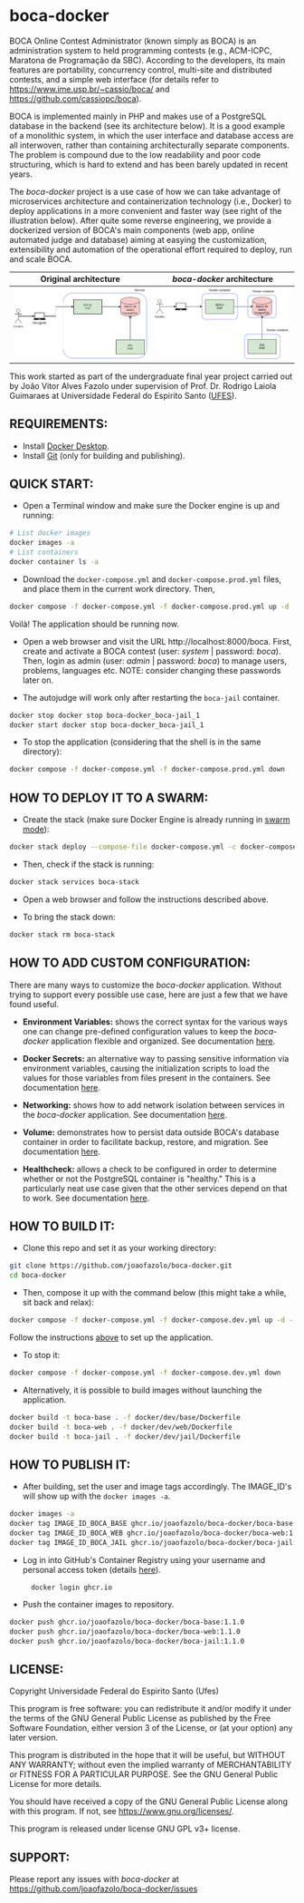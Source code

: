 # boca-docker

BOCA Online Contest Administrator (known simply as BOCA) is an administration system to held programming contests (e.g., ACM-ICPC, Maratona de Programação da SBC). According to the developers, its main features are portability, concurrency control, multi-site and distributed contests, and a simple web interface (for details refer to https://www.ime.usp.br/~cassio/boca/ and https://github.com/cassiopc/boca).

BOCA is implemented mainly in PHP and makes use of a PostgreSQL database in the backend (see its architecture below). It is a good example of a monolithic system, in which the user interface and database access are all interwoven, rather than containing architecturally separate components. The problem is compound due to the low readability and poor code structuring, which is hard to extend and has been barely updated in recent years.

The _boca-docker_ project is a use case of how we can take advantage of microservices architecture and containerization technology (i.e., Docker) to deploy applications in a more convenient and faster way (see right of the illustration below). After quite some reverse engineering, we provide a dockerized version of BOCA's main components (web app, online automated judge and database) aiming at easying the customization, extensibility and automation of the operational effort required to deploy, run and scale BOCA.

Original architecture | _boca-docker_ architecture
:-------------------------:|:-------------------------:
![Alt text](/imgs/arquitetura-boca.png?raw=true "boca-docker architecture")  |  ![Alt text](/imgs/arquitetura-boca-docker.png?raw=true "boca-docker architecture")

This work started as part of the undergraduate final year project carried out by João Vitor Alves Fazolo under supervision of Prof. Dr. Rodrigo Laiola Guimaraes at Universidade Federal do Espirito Santo ([UFES](https://www.ufes.br/)).

## REQUIREMENTS:

* Install [Docker Desktop](https://www.docker.com/get-started).
* Install [Git](https://github.com/git-guides/install-git) (only for building and publishing).

## QUICK START:

* Open a Terminal window and make sure the Docker engine is up and running:

```bash
# List docker images
docker images -a
# List containers
docker container ls -a
```

* Download the `docker-compose.yml` and `docker-compose.prod.yml` files, and place them in the current work directory. Then,

```bash
docker compose -f docker-compose.yml -f docker-compose.prod.yml up -d
```

Voilà! The application should be running now.

* Open a web browser and visit the URL http://localhost:8000/boca. First, create and activate a BOCA contest (user: _system_ | password: _boca_). Then, login as admin (user: _admin_ | password: _boca_) to manage users, problems, languages etc. NOTE: consider changing these passwords later on.

* The autojudge will work only after restarting the `boca-jail` container.

```bash
docker stop docker stop boca-docker_boca-jail_1
docker start docker stop boca-docker_boca-jail_1
```

* To stop the application (considering that the shell is in the same directory):

```bash
docker compose -f docker-compose.yml -f docker-compose.prod.yml down
```

## HOW TO DEPLOY IT TO A SWARM:

* Create the stack (make sure Docker Engine is already running in [swarm mode](https://docs.docker.com/engine/swarm/swarm-mode/)):

```bash
docker stack deploy --compose-file docker-compose.yml -c docker-compose.prod.yml boca-stack
```

* Then, check if the stack is running:

```bash
docker stack services boca-stack
```

* Open a web browser and follow the instructions described above.

* To bring the stack down:

```bash
docker stack rm boca-stack
```

## HOW TO ADD CUSTOM CONFIGURATION:

There are many ways to customize the _boca-docker_ application. Without trying to support every possible use case, here are just a few that we have found useful.

* **Environment Variables:** shows the correct syntax for the various ways one can change pre-defined configuration values to keep the _boca-docker_ application flexible and organized. See documentation [here](tests/env/README.md).

* **Docker Secrets:** an alternative way to passing sensitive information via environment variables, causing the initialization scripts to load the values for those variables from files present in the containers. See documentation [here](tests/secrets/README.md).

* **Networking:** shows how to add network isolation between services in the _boca-docker_ application. See documentation [here](tests/networks/README.md).

* **Volume:** demonstrates how to persist data outside BOCA's database container in order to facilitate backup, restore, and migration. See documentation [here](tests/volume/README.md).

* **Healthcheck:** allows a check to be configured in order to determine whether or not the PostgreSQL container is "healthy." This is a particularly neat use case given that the other services depend on that to work. See documentation [here](tests/healthcheck/README.md).

## HOW TO BUILD IT:

* Clone this repo and set it as your working directory:

```bash
git clone https://github.com/joaofazolo/boca-docker.git
cd boca-docker
```

* Then, compose it up with the command below (this might take a while, sit back and relax):

```bash
docker compose -f docker-compose.yml -f docker-compose.dev.yml up -d --build
```

Follow the instructions [above](#quick-start) to set up the application.

* To stop it:

```bash
docker compose -f docker-compose.yml -f docker-compose.dev.yml down
```

* Alternatively, it is possible to build images without launching the application.

```bash
docker build -t boca-base . -f docker/dev/base/Dockerfile
docker build -t boca-web . -f docker/dev/web/Dockerfile
docker build -t boca-jail . -f docker/dev/jail/Dockerfile
```

## HOW TO PUBLISH IT:

* After building, set the user and image tags accordingly. The IMAGE_ID's will show up with the `docker images -a`.

```bash
docker images -a
docker tag IMAGE_ID_BOCA_BASE ghcr.io/joaofazolo/boca-docker/boca-base:1.1.0
docker tag IMAGE_ID_BOCA_WEB ghcr.io/joaofazolo/boca-docker/boca-web:1.1.0
docker tag IMAGE_ID_BOCA_JAIL ghcr.io/joaofazolo/boca-docker/boca-jail:1.1.0
```

* Log in into GitHub's Container Registry using your username and personal access token (details [here](https://docs.github.com/en/packages/working-with-a-github-packages-registry/working-with-the-container-registry#authenticating-to-the-container-registry)).

        docker login ghcr.io

* Push the container images to repository.

```bash
docker push ghcr.io/joaofazolo/boca-docker/boca-base:1.1.0
docker push ghcr.io/joaofazolo/boca-docker/boca-web:1.1.0
docker push ghcr.io/joaofazolo/boca-docker/boca-jail:1.1.0
```

## LICENSE:

Copyright Universidade Federal do Espirito Santo (Ufes)

This program is free software: you can redistribute it and/or modify
it under the terms of the GNU General Public License as published by
the Free Software Foundation, either version 3 of the License, or
(at your option) any later version.

This program is distributed in the hope that it will be useful,
but WITHOUT ANY WARRANTY; without even the implied warranty of
MERCHANTABILITY or FITNESS FOR A PARTICULAR PURPOSE.  See the
GNU General Public License for more details.

You should have received a copy of the GNU General Public License
along with this program.  If not, see <https://www.gnu.org/licenses/>.

This program is released under license GNU GPL v3+ license.

## SUPPORT:

Please report any issues with _boca-docker_ at https://github.com/joaofazolo/boca-docker/issues
